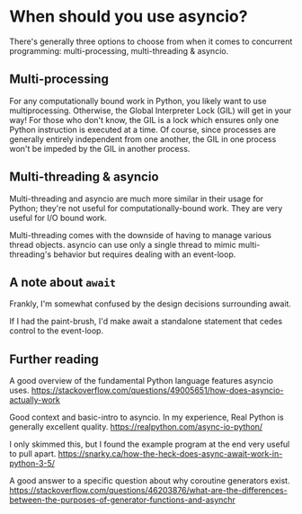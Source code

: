 # When should you use asyncio?

There's generally three options to choose from when it comes to concurrent programming: multi-processing,
multi-threading & asyncio.

## Multi-processing

For any computationally bound work in Python, you likely want to use multiprocessing. Otherwise, the Global 
Interpreter Lock (GIL) will get in your way! For those who don't know, the GIL is a lock which ensures only 
one Python instruction is executed at a time. Of course, since processes are generally entirely independent
from one another, the GIL in one process won't be impeded by the GIL in another process.

## Multi-threading & asyncio

Multi-threading and asyncio are much more similar in their usage for Python; they're not useful for computationally-bound
work. They are very useful for I/O bound work.

Multi-threading comes with the downside of having
to manage various thread objects. asyncio can use only a single thread to mimic multi-threading's behavior
but requires dealing with an event-loop. 

## A note about `await`

Frankly, I'm somewhat confused by the design decisions surrounding await.

If I had the paint-brush, I'd make await a standalone statement that cedes control to the event-loop. 

## Further reading

A good overview of the fundamental Python language features asyncio uses. 
https://stackoverflow.com/questions/49005651/how-does-asyncio-actually-work

Good context and basic-intro to asyncio. In my experience, Real Python is generally excellent quality.
https://realpython.com/async-io-python/

I only skimmed this, but I found the example program at the end very useful to pull apart.
https://snarky.ca/how-the-heck-does-async-await-work-in-python-3-5/

A good answer to a specific question about why coroutine generators exist.
https://stackoverflow.com/questions/46203876/what-are-the-differences-between-the-purposes-of-generator-functions-and-asynchr

